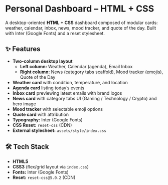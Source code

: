 # Personal Dashboard – HTML + CSS

A desktop-oriented **HTML + CSS** dashboard composed of modular cards: weather, calendar, inbox, news, mood tracker, and quote of the day. Built with Inter (Google Fonts) and a reset stylesheet.

## ✨ Features
- **Two-column desktop layout**
  - **Left column:** Weather, Calendar (agenda), Email Inbox
  - **Right column:** News (category tabs scaffold), Mood tracker (emojis), Quote of the Day
- **Weather card** with condition, temperature, and location
- **Agenda card** listing today’s events
- **Inbox card** previewing latest emails with brand logos
- **News card** with category tabs UI (Gaming / Technology / Crypto) and hero image
- **Mood tracker** with selectable emoji options
- **Quote card** with attribution
- **Typography:** Inter (Google Fonts)
- **CSS Reset:** `reset-css` (CDN)
- **External stylesheet:** `assets/style/index.css`

## 🛠️ Tech Stack
- **HTML5**
- **CSS3** (flex/grid layout via `index.css`)
- **Fonts:** Inter (Google Fonts)
- **Reset:** `reset-css@5.0.2` (CDN)

